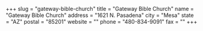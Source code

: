 +++
slug = "gateway-bible-church"
title = "Gateway Bible Church"
name = "Gateway Bible Church"
address = "1621 N. Pasadena"
city = "Mesa"
state = "AZ"
postal = "85201"
website = ""
phone = "480-834-9091"
fax = ""
+++
